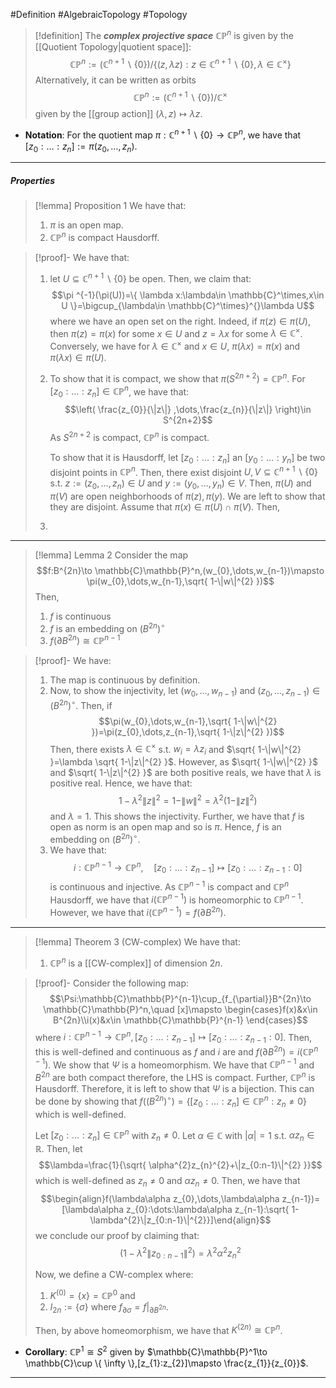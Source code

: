 #Definition #AlgebraicTopology #Topology 

> [!definition]
> The ***complex projective space*** $\mathbb{C}\mathbb{P}^n$ is given by the [[Quotient Topology|quotient space]]:$$\mathbb{C}\mathbb{P}^n:=(\mathbb{C}^{n+1} \backslash \{ 0 \}) /\{(z,\lambda z):z\in \mathbb{C}^{n+1} \backslash \{ 0 \},\lambda \in \mathbb{C}^{\times} \}$$Alternatively, it can be written as orbits$$\mathbb{C}\mathbb{P}^n:=(\mathbb{C}^{n+1} \backslash \{ 0 \}) / \mathbb{C}^\times$$given by the [[group action]] $(\lambda,z)\mapsto \lambda z$.
- **Notation**: For the quotient map $\pi:\mathbb{C}^{n+1} \backslash \{ 0 \}\to \mathbb{C}\mathbb{P}^n$, we have that $[z_{0}:\dots :z_{n}]:=\pi(z_{0},\dots,z_{n})$.

---
##### Properties
> [!lemma] Proposition 1
> We have that:
> 1. $\pi$ is an open map.
> 1. $\mathbb{C}\mathbb{P}^n$ is compact Hausdorff.

> [!proof]-
> We have that:
> 1. let $U\subseteq \mathbb{C}^{n+1} \backslash \{ 0 \}$ be open. Then, we claim that: $$\pi ^{-1}(\pi(U))=\{ \lambda x:\lambda\in \mathbb{C}^\times,x\in U \}=\bigcup_{\lambda\in \mathbb{C}^\times}^{}\lambda U$$where we have an open set on the right. Indeed, if $\pi(z)\in \pi(U)$, then $\pi(z)=\pi(x)$ for some $x\in U$ and $z=\lambda x$ for some $\lambda\in \mathbb{C}^\times$. Conversely, we have for $\lambda\in \mathbb{C}^\times$ and $x\in U$, $\pi(\lambda x)=\pi(x)$ and $\pi(\lambda x)\in \pi(U)$.
> 1. To show that it is compact, we show that $\pi(S^{2n+2})=\mathbb{C}\mathbb{P}^n$. For $[z_{0}:\dots:z_{n}]\in \mathbb{C}\mathbb{P}^n$, we have that: $$\left( \frac{z_{0}}{\|z\|} ,\dots,\frac{z_{n}}{\|z\|} \right)\in S^{2n+2}$$As $S^{2n+2}$ is compact, $\mathbb{C}\mathbb{P}^n$ is compact.
>   
> 	  To show that it is Hausdorff, let $[z_{0}:\dots:z_{n}]$ an $[y_{0}:\dots:y_{n}]$ be two disjoint points in $\mathbb{C}\mathbb{P}^n$. Then, there exist disjoint $U,V\subseteq \mathbb{C}^{n+1} \backslash \{ 0 \}$ s.t. $z:=(z_{0},\dots,z_{n})\in U$ and $y:=(y_{0},\dots,y_{n})\in V$. Then, $\pi(U)$ and $\pi(V)$ are open neighborhoods of $\pi(z),\pi(y)$. We are left to show that they are disjoint. Assume that $\pi(x)\in \pi(U)\cap \pi(V)$. Then, 
> 2. 
---
> [!lemma] Lemma 2
> Consider the map $$f:B^{2n}\to \mathbb{C}\mathbb{P}^n,(w_{0},\dots,w_{n-1})\mapsto \pi(w_{0},\dots,w_{n-1},\sqrt{ 1-\|w\|^{2} })$$Then, 
> 1. $f$ is continuous 
> 2. $f$ is an embedding on $(B^{2n})^\circ$
> 3. $f(\partial B^{2n})\cong\mathbb{C}\mathbb{P}^{n-1}$

> [!proof]-
> We have:
> 1. The map is continuous by definition. 
> 2. Now, to show the injectivity, let $(w_{0},\dots, w_{n-1})$ and $(z_{0},\dots,z_{n-1})\in (B^{2n})^\circ$. Then, if $$\pi(w_{0},\dots,w_{n-1},\sqrt{ 1-\|w\|^{2} })=\pi(z_{0},\dots,z_{n-1},\sqrt{ 1-\|z\|^{2} })$$Then, there exists $\lambda\in \mathbb{C}^\times$ s.t. $w_{i}=\lambda z_{i}$ and $\sqrt{ 1-\|w\|^{2} }=\lambda \sqrt{ 1-\|z\|^{2} }$. However, as $\sqrt{ 1-\|w\|^{2} }$ and $\sqrt{ 1-\|z\|^{2} }$ are both positive reals, we have that $\lambda$ is positive real. Hence, we have that: $$1-\lambda^{2}\|z\|^{2}=1-\|w\|^{2}=\lambda^{2}(1-\|z\|^{2})$$and $\lambda=1$. This shows the injectivity. Further, we have that $f$ is open as norm is an open map and so is $\pi$. Hence, $f$ is an embedding on $(B^{2n})^\circ$.
> 3. We have that: $$i:\mathbb{C}\mathbb{P}^{n-1}\to \mathbb{C}\mathbb{P}^n,\quad [z_{0}:\dots:z_{n-1}]\mapsto [z_{0}:\dots:z_{n-1}:0]$$is continuous and injective. As $\mathbb{C}\mathbb{P}^{n-1}$ is compact and $\mathbb{C}\mathbb{P}^{n}$ Hausdorff, we have that $i(\mathbb{C}\mathbb{P}^{n-1})$ is homeomorphic to $\mathbb{C}\mathbb{P}^{n-1}$. However, we have that $i(\mathbb{C}\mathbb{P}^{n-1})=f(\partial B^{2n})$.

---
> [!lemma] Theorem 3 (CW-complex)
> We have that:
> 1. $\mathbb{C}\mathbb{P}^n$ is a [[CW-complex]] of dimension $2n$.

> [!proof]-
> Consider the following map: $$\Psi:\mathbb{C}\mathbb{P}^{n-1}\cup_{f_{\partial}}B^{2n}\to \mathbb{C}\mathbb{P}^n,\quad  [x]\mapsto \begin{cases}f(x)&x\in B^{2n}\\i(x)&x\in \mathbb{C}\mathbb{P}^{n-1} \end{cases}$$where $i:\mathbb{C}\mathbb{P}^{n-1}\to \mathbb{C}\mathbb{P}^n,[z_{0}:\dots:z_{n-1}]\mapsto [z_{0}:\dots: z_{n-1} : 0]$. Then, this is well-defined and continuous as $f$ and $i$ are and $f(\partial B^{2n})=i(\mathbb{C}\mathbb{P}^{n-1})$. We show that $\Psi$ is a homeomorphism. We have that $\mathbb{C}\mathbb{P}^{n-1}$ and $B^{2n}$ are both compact therefore, the LHS is compact. Further, $\mathbb{C}\mathbb{P}^{n}$ is Hausdorff. Therefore, it is left to show that $\Psi$ is a bijection. This can be done by showing that $f((B^{2n})^\circ)=\{ [z_{0}:\dots:z_{n}]\in \mathbb{C}\mathbb{P}^n :z_{n}\neq 0\}$ which is well-defined. 
> 
> Let $[z_{0}:\dots: z_{n}]\in \mathbb{C}\mathbb{P}^n$ with $z_{n}\neq 0$. Let $\alpha\in \mathbb{C}$ with $\left| \alpha \right|=1$ s.t. $\alpha z_{n}\in \mathbb{R}$. Then, let $$\lambda=\frac{1}{\sqrt{ \alpha^{2}z_{n}^{2}+\|z_{0:n-1}\|^{2} }}$$which is well-defined as $z_{n}\neq 0$ and $\alpha z_{n}\neq 0$. Then, we have that $$\begin{align}f(\lambda\alpha z_{0},\dots,\lambda\alpha z_{n-1})=[\lambda\alpha z_{0}:\dots:\lambda\alpha z_{n-1}:\sqrt{ 1- \lambda^{2}\|z_{0:n-1}\|^{2}}]\end{align}$$we conclude our proof by claiming that: $$(1- \lambda^{2}\|z_{0:n-1}\|^{2})=\lambda^{2}\alpha^{2}z_{n}^{2}$$
> 
> Now, we define a CW-complex where:
> 1. $K^{(0)}=\{ x \}=\mathbb{C}\mathbb{P}^{0}$ and
> 2. $I_{2n}:=\{ \sigma \}$ where $f_{\partial\sigma}=f|_{\partial B^{2n}}$.
> 
> Then, by above homeomorphism, we have that $K^{(2n)}\cong \mathbb{C}\mathbb{P}^n$. 

- **Corollary**: $\mathbb{C}\mathbb{P}^1\cong S^2$ given by $\mathbb{C}\mathbb{P}^1\to \mathbb{C}\cup \{ \infty \},[z_{1}:z_{2}]\mapsto \frac{z_{1}}{z_{0}}$.
---